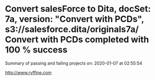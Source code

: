 # Convert salesForce to Dita, docSet: 7a, version: "Convert with PCDs", s3://salesforce.dita/originals7a/ Convert with PCDs completed with 100 % success

Summary of passing and failing projects on: 2020-01-07 at 02:55:54

http://www.ryffine.com
